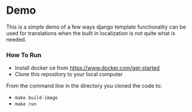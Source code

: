 # Demo

This is a simple demo of a few ways django template functionality can be used for translations when the built in localization is not quite what is needed.

### How To Run
* Install docker ce from https://www.docker.com/get-started
* Clone this repository to your local computer

From the command line in the directory you cloned the code to:
* `make build-image`
* `make run`
